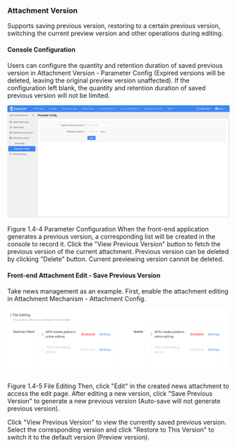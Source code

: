  ### Attachment Version
Supports saving previous version, restoring to a certain previous version, switching the current preview version and other operations during editing.

#### Console Configuration
Users can configure the quantity and retention duration of saved previous version in Attachment Version - Parameter Config (Expired versions will be deleted, leaving the original preview version unaffected). If the configuration left blank, the quantity and retention duration of saved previous version will not be limited.

<div style={{ display: 'flex', justifyContent: 'left' }}>
  <img src="/img/Parameter Configuration.png" alt="Portal Diagram" width="800" />
</div>

Figure 1.4-4 Parameter Configuration
When the front-end application generates a previous version, a corresponding list will be created in the console to record it. Click the "View Previous Version" button to fetch the previous version of the current attachment. Previous version can be deleted by clicking "Delete" button. Current previewing version cannot be deleted.  

#### Front-end Attachment Edit - Save Previous Version	
Take news management as an example. First, enable the attachment editing in Attachment Mechanism - Attachment Config.

<div style={{ display: 'flex', justifyContent: 'left' }}>
  <img src="/img/File Editing.png" alt="Portal Diagram" width="800" />
</div>

Figure 1.4-5 File Editing
Then, click "Edit" in the created news attachment to access the edit page.
After editing a new version, click "Save Previous Version" to generate a new previous version (Auto-save will not generate previous version).

Click "View Previous Version" to view the currently saved previous version. Select the corresponding version and click "Restore to This Version" to switch it to the default version (Preview version).

